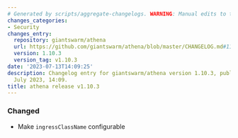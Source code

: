 ```yaml
---
# Generated by scripts/aggregate-changelogs. WARNING: Manual edits to this files will be overwritten.
changes_categories:
- Security
changes_entry:
  repository: giantswarm/athena
  url: https://github.com/giantswarm/athena/blob/master/CHANGELOG.md#1103---2023-07-13
  version: 1.10.3
  version_tag: v1.10.3
date: '2023-07-13T14:09:25'
description: Changelog entry for giantswarm/athena version 1.10.3, published on 13
  July 2023, 14:09.
title: athena release v1.10.3
---
```


### Changed
- Make `ingressClassName` configurable
